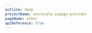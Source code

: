 ```yaml
---
outline: deep
projectName: everscale-inpage-provider
pageName: other
apiReference: true
---
```


<Page projectName="everscale-inpage-provider" pageName="other" />
